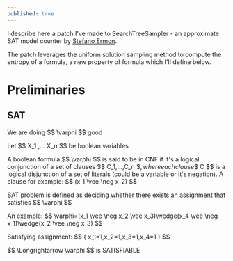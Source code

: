 ```yaml
---
published: true
---
```

I describe here a patch I've made to SearchTreeSampler - an approximate SAT model counter by [Stefano Ermon](https://cs.stanford.edu/~ermon/).

The patch leverages the uniform solution sampling method to compute the entropy of a formula, a new property of formula which I'll define below.

# Preliminaries

## SAT

We are doing \$$ \varphi $$ good


Let \$\$ X_1 ,... X_n $$ be boolean variables

A boolean formula \$$ \varphi $$ is said to be in CNF if it's a logical conjunction of a set of clauses \$$ C_1,...,C_n $$, where each clause \$$ C $$ is a logical disjunction of a set of literals (could be a variable or it's negation). A clause for example: \$$ (x_1 \vee \neg x_2) $$

SAT problem is defined as deciding whether there exists an assignment that satisfies \$$ \varphi $$

An example: \$$ \varphi=(x_1 \vee \neg x_2 \vee x_3)\wedge(x_4 \vee \neg x_1)\wedge(x_2 \vee \neg x_3) $$

Satisfying assignment: \$$ \{ x_1=1,x_2=1,x_3=1,x_4=1 \} $$

\$$ \Longrightarrow \varphi $$ is SATISFIABLE
